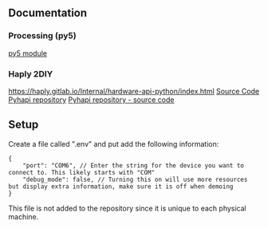 ## Documentation

### Processing (py5)

[py5 module](http://py5coding.org/)

### Haply 2DIY

https://haply.gitlab.io/Internal/hardware-api-python/index.html
[Source Code](https://gitlab.com/Haply/public/python_samples)
[Pyhapi repository](https://gitlab.com/Haply/2diy/pyhapi)
[Pyhapi repository - source code](https://gitlab.com/Haply/2diy/pyhapi/-/blob/master/src/HaplyHAPI.py?ref_type=heads)

## Setup

Create a file called ".env" and put add the following information:

```
{
    "port": "COM6", // Enter the string for the device you want to connect to. This likely starts with "COM"
    "debug_mode": false, // Turning this on will use more resources but display extra information, make sure it is off when demoing
}
```

This file is not added to the repository since it is unique to each physical machine.
